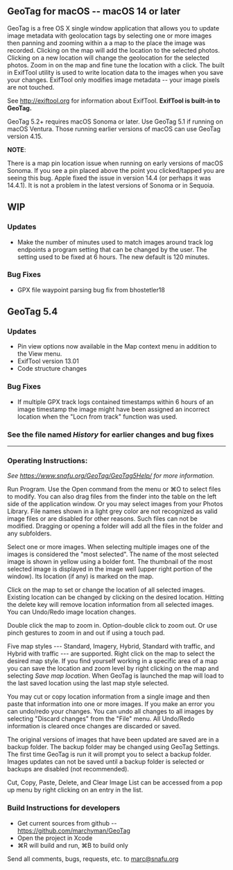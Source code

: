 ## GeoTag for macOS -- macOS 14 or later

GeoTag is a free OS X single window application that allows you to update image
metadata with geolocation tags by selecting one or more images then panning and
zooming within a a map to the place the image was recorded. Clicking on the map
will add the location to the selected photos.  Clicking on a new location will
change the geolocation for the selected photos.  Zoom in on the map and fine
tune the location with a click.  The built in ExifTool utility is used to write
location data to the images when you save your changes.  ExifTool only modifies
image metadata -- your image pixels are not touched.

See <http://exiftool.org> for information about ExifTool.
**ExifTool is built-in to GeoTag.**

GeoTag 5.2+ requires macOS Sonoma or later.  Use GeoTag 5.1 if running on
macOS Ventura.  Those running earlier versions of macOS can use GeoTag
version 4.15.

**NOTE**:

There is a map pin location issue when running on early versions of macOS
Sonoma. If you see a pin placed above the point you clicked/tapped you are
seeing this bug. Apple fixed the issue in version 14.4 (or perhaps it was
14.4.1). It is not a problem in the latest versions of Sonoma or in Sequoia.

## WIP

### Updates

- Make the number of minutes used to match images around track log endpoints 
  a program setting that can be changed by the user. The setting used to be
  fixed at 6 hours. The new default is 120 minutes.

### Bug Fixes

- GPX file waypoint parsing bug fix from bhostetler18

## GeoTag 5.4

### Updates

- Pin view options now available in the Map context menu in addition to the
  View menu.
- ExifTool version 13.01
- Code structure changes

### Bug Fixes

- If multiple GPX track logs contained timestamps within 6 hours of an image
  timestamp the image might have been assigned an incorrect location when
  the "Locn from track" function was used.

### See the file named *History* for earlier changes and bug fixes

---

### Operating Instructions:

*See <https://www.snafu.org/GeoTag/GeoTag5Help/> for more information.*

Run Program.  Use the Open command from the menu or ⌘O to select files to
modify. You can also drag files from the finder into the table on the left side
of the application window.  Or you may select images from your Photos
Library. File names shown in a light grey color are not recognized as valid
image files or are disabled for other reasons.  Such files can not be
modified. Dragging or opening a folder will add all the files in the folder
and any subfolders.

Select one or more images. When selecting multiple images one of the
images is considered the "most selected". The name of the most selected
image is shown in yellow using a bolder font.  The thumbnail of the most
selected image is displayed in the image well (upper right portion of the
window). Its location (if any) is marked on the map.

Click on the map to set or change the location of all selected images. Existing
location can be changed by clicking on the desired location. Hitting the delete
key will remove location information from all selected images.  You can
Undo/Redo image location changes.

Double click the map to zoom in. Option-double click to zoom out. Or use
pinch gestures to zoom in and out if using a touch pad.

Five map styles --- Standard, Imagery, Hybrid, Standard with traffic, and
Hybrid with traffic --- are supported. Right click on the map to select
the desired map style. If you find yourself working in a specific area of a
map you can save the location and zoom level by right clicking on the map
and selecting *Save map location*.  When GeoTag is launched the map will
load to the last saved location using the last map style selected.

You may cut or copy location information from a single image and then paste
that information into one or more images.  If you make an error you can
undo/redo your changes. You can undo all changes to all images by selecting
"Discard changes" from the "File" menu.  All Undo/Redo information is cleared
once changes are discarded or saved.

The original versions of images that have been updated are saved are in a
backup folder.  The backup folder may be changed using GeoTag Settings.
The first time GeoTag is run it will prompt you to select a backup folder.
Images updates can not be saved until a backup folder is selected or backups
are disabled (not recommended).

Cut, Copy, Paste, Delete, and Clear Image List can be accessed from
a pop up menu by right clicking on an entry in the list.

### Build Instructions for developers

* Get current sources from github -- https://github.com/marchyman/GeoTag
* Open the project in Xcode
* ⌘R will build and run, ⌘B to build only

Send all comments, bugs, requests, etc. to <marc@snafu.org>
